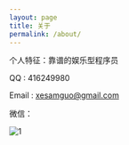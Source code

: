 ```yaml
---
layout: page
title: 关于
permalink: /about/
---
```

个人特征：靠谱的娱乐型程序员

QQ : 416249980

Email : xesamguo@gmail.com

微信：

![1]({{site.baseurl}}/image/xesam_weixin.jpg)